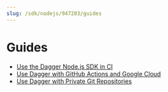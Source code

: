 ```yaml
---
slug: /sdk/nodejs/947203/guides
---
```


# Guides

- [Use the Dagger Node.js SDK in CI](./guides/114934-nodejs-ci.md)
- [Use Dagger with GitHub Actions and Google Cloud](./guides/620941-github-google-cloud.md)
- [Use Dagger with Private Git Repositories](./guides/560223-private-repositories.md)
